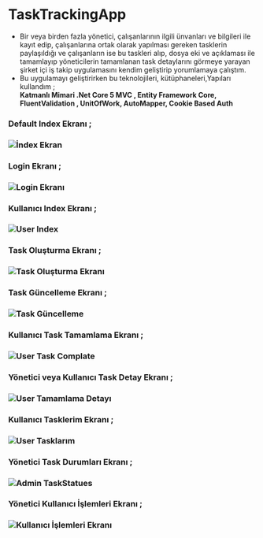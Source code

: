 # TaskTrackingApp
* Bir veya birden fazla yönetici, çalışanlarının ilgili ünvanları ve bilgileri ile kayıt edip, çalışanlarına ortak olarak yapılması gereken tasklerin paylaşıldığı ve 
çalışanların ise bu taskleri alıp, dosya eki ve açıklaması ile tamamlayıp yöneticilerin tamamlanan task detaylarını görmeye yarayan şirket içi iş takip uygulamasını 
kendim geliştirip yorumlamaya çalıştım.
* Bu uygulamayı geliştirirken bu teknolojileri, kütüphaneleri,Yapıları kullandım ; <br>
<b>Katmanlı Mimari .Net Core 5 MVC , Entity Framework Core, FluentValidation , UnitOfWork, AutoMapper, Cookie Based Auth </b>

<h3>Default Index Ekranı ;<h3>

![İndex Ekran](https://user-images.githubusercontent.com/92727035/209409134-d06b5cf1-0b2a-46ea-ad64-bb6340bde806.png)

<h3>Login Ekranı ; <h3>

![Login Ekranı](https://user-images.githubusercontent.com/92727035/209409524-e01556c4-b578-4c0b-af0e-8c455c0b531e.png)

<h3>Kullanıcı Index Ekranı ;<h3>

![User Index](https://user-images.githubusercontent.com/92727035/209409480-b0b8ea67-37ed-4905-93d7-ee792d1a15b1.png)

<h3>Task Oluşturma Ekranı ;<h3>

![Task Oluşturma Ekranı](https://user-images.githubusercontent.com/92727035/209409596-42baa9a8-5dd9-4ba6-8103-67b6c035f059.png)

<h3>Task Güncelleme Ekranı ;<h3>

![Task Güncelleme](https://user-images.githubusercontent.com/92727035/209409736-4273dda1-2d78-4d03-ae3f-8dd73c4b0a06.png)

<h3>Kullanıcı Task Tamamlama Ekranı ;<h3>

![User Task Complate](https://user-images.githubusercontent.com/92727035/209409657-8f735874-6644-4f64-a240-a51e631a8625.png)

<h3>Yönetici veya Kullanıcı Task Detay Ekranı ;<h3>

![User Tamamlama Detayı](https://user-images.githubusercontent.com/92727035/209409703-9b615c57-9922-4a06-8ede-acfb8dbff140.png)

<h3>Kullanıcı Tasklerim Ekranı ;<h3>

![User Tasklarım](https://user-images.githubusercontent.com/92727035/209409774-0a9be127-d4da-464e-9a7e-3d8212304747.png)

<h3>Yönetici Task Durumları Ekranı ;<h3>

![Admin TaskStatues](https://user-images.githubusercontent.com/92727035/209409803-dd957bf2-3d74-4ea8-9814-32d8466c13b9.png)

<h3>Yönetici Kullanıcı İşlemleri Ekranı ;<h3>

![Kullanıcı İşlemleri Ekranı](https://user-images.githubusercontent.com/92727035/209409873-5f7f717d-ba79-40b5-bfa0-4ea9d013112c.png)


